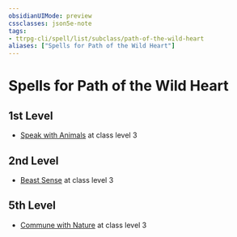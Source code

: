 ```yaml
---
obsidianUIMode: preview
cssclasses: json5e-note
tags:
- ttrpg-cli/spell/list/subclass/path-of-the-wild-heart
aliases: ["Spells for Path of the Wild Heart"]
---
```

# Spells for Path of the Wild Heart

## 1st Level

- [Speak with Animals](Misc%20Files/CLI/compendium/spells/speak-with-animals-xphb.md "XPHB") at class level 3

## 2nd Level

- [Beast Sense](Misc%20Files/CLI/compendium/spells/beast-sense-xphb.md "XPHB") at class level 3

## 5th Level

- [Commune with Nature](Misc%20Files/CLI/compendium/spells/commune-with-nature-xphb.md "XPHB") at class level 3